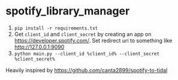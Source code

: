 # spotify_library_manager

1. `pip install -r requirements.txt`
2. Get `client_id` and `client_secret` by creating an app on https://developer.spotify.com/. Set redirect uri to something like http://127.0.0.1:9090
3. `python main.py --client_id %client_id% --client_secret %client_secret%`


Heavily inspired by https://github.com/canta2899/spotify-to-tidal 